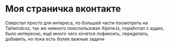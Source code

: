 # Моя страничка вконтакте

Сверстал просто для интереса, по большей части посмотреть на Tailwindcss, так же немного поиспользовал AlpineJs, поработал с аудио, было интересно, ещё много чего хочется пофиксить, переделать, добавить, но пока есть более важные задачи
